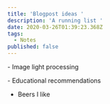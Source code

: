 ```yaml
---
title: 'Blogpost ideas '
description: 'A running list '
date: 2020-03-26T01:39:23.368Z
tags:
  - Notes
published: false
---
```

\- Image light processing 

\- Educational recommendations
- Beers I like